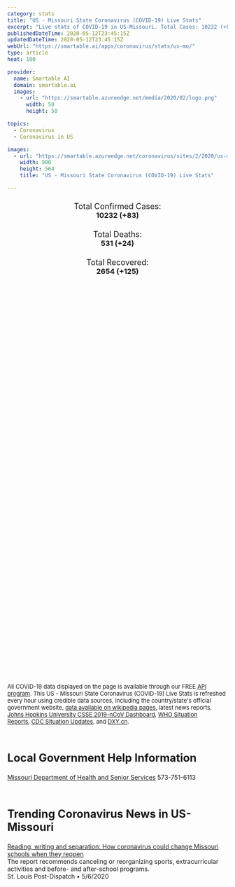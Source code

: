 ```yaml
---
category: stats
title: "US - Missouri State Coronavirus (COVID-19) Live Stats"
excerpt: "Live stats of COVID-19 in US-Missouri. Total Cases: 10232 (+83), Deaths: 531 (+24), Recoveries: 2654(+125)."
publishedDateTime: 2020-05-12T23:45:15Z
updatedDateTime: 2020-05-12T23:45:15Z
webUrl: "https://smartable.ai/apps/coronavirus/stats/us-mo/"
type: article
heat: 100

provider:
  name: Smartable AI
  domain: smartable.ai
  images:
    - url: "https://smartable.azureedge.net/media/2020/02/logo.png"
      width: 50
      height: 50

topics:
  - Coronavirus
  - Coronavirus in US

images:
  - url: "https://smartable.azureedge.net/coronavirus/sites/2/2020/us-mo.jpg"
    width: 900
    height: 564
    title: "US - Missouri State Coronavirus (COVID-19) Live Stats"

---
```

<div class="total-stats" style="text-align: center;">
    <h3>
	    <div style="font-size: 18px; font-weight: 400;">Total Confirmed Cases:</div>
	    10232 (<span class='red'>+83</span>)
    </h3>
    <h3>
	    <div style="font-size: 18px; font-weight: 400;">Total Deaths:</div>
	    531 (<span class='red'>+24</span>)
    </h3>
    <h3>
	    <div style="font-size: 18px; font-weight: 400;">Total Recovered:</div>
	    2654 (<span class='green'>+125</span>)
    </h3>
</div>

<script type="text/javascript" src="https://www.gstatic.com/charts/loader.js"></script>

<div id="time_series_chart" style="width: 100%; height: 400px;"></div>
<script type="text/javascript">
  google.charts.load('current', {'packages':['corechart']});
  google.charts.setOnLoadCallback(drawChart);
  function drawChart() {
    var data = google.visualization.arrayToDataTable([
      ['Date', 'Total Cases', 'Total Deaths', 'Total Recovered'],
      ['1/22/2020', 0, 0, 0],['1/23/2020', 0, 0, 0],['1/24/2020', 0, 0, 0],['1/25/2020', 0, 0, 0],['1/26/2020', 0, 0, 0],['1/27/2020', 0, 0, 0],['1/28/2020', 0, 0, 0],['1/29/2020', 0, 0, 0],['1/30/2020', 0, 0, 0],['1/31/2020', 0, 0, 0],['2/1/2020', 0, 0, 0],['2/2/2020', 0, 0, 0],['2/3/2020', 0, 0, 0],['2/4/2020', 0, 0, 0],['2/5/2020', 0, 0, 0],['2/6/2020', 0, 0, 0],['2/7/2020', 0, 0, 0],['2/8/2020', 0, 0, 0],['2/9/2020', 0, 0, 0],['2/10/2020', 0, 0, 0],['2/11/2020', 0, 0, 0],['2/12/2020', 0, 0, 0],['2/13/2020', 0, 0, 0],['2/14/2020', 0, 0, 0],['2/15/2020', 0, 0, 0],['2/16/2020', 0, 0, 0],['2/17/2020', 0, 0, 0],['2/18/2020', 0, 0, 0],['2/19/2020', 0, 0, 0],['2/20/2020', 0, 0, 0],['2/21/2020', 0, 0, 0],['2/22/2020', 0, 0, 0],['2/23/2020', 0, 0, 0],['2/24/2020', 0, 0, 0],['2/25/2020', 0, 0, 0],['2/26/2020', 0, 0, 0],['2/27/2020', 0, 0, 0],['2/28/2020', 0, 0, 0],['2/29/2020', 0, 0, 0],['3/1/2020', 0, 0, 0],['3/2/2020', 0, 0, 0],['3/3/2020', 0, 0, 0],['3/4/2020', 0, 0, 0],['3/5/2020', 0, 0, 0],['3/6/2020', 0, 0, 0],['3/7/2020', 0, 0, 0],['3/8/2020', 1, 0, 0],['3/9/2020', 1, 0, 0],['3/10/2020', 1, 0, 0],['3/11/2020', 1, 0, 0],['3/12/2020', 2, 0, 0],['3/13/2020', 4, 0, 0],['3/14/2020', 6, 0, 0],['3/15/2020', 5, 0, 0],['3/16/2020', 9, 0, 0],['3/17/2020', 16, 0, 0],['3/18/2020', 21, 1, 0],['3/19/2020', 39, 1, 0],['3/20/2020', 68, 2, 0],['3/21/2020', 79, 3, 0],['3/22/2020', 134, 3, 0],['3/23/2020', 180, 3, 0],['3/24/2020', 241, 7, 0],['3/25/2020', 328, 7, 0],['3/26/2020', 461, 8, 0],['3/27/2020', 614, 8, 0],['3/28/2020', 745, 9, 0],['3/29/2020', 821, 12, 0],['3/30/2020', 972, 12, 0],['3/31/2020', 1212, 14, 0],['4/1/2020', 1433, 21, 28],['4/2/2020', 1621, 21, 28],['4/3/2020', 1858, 28, 28],['4/4/2020', 2014, 37, 33],['4/5/2020', 2106, 41, 68],['4/6/2020', 2428, 55, 69],['4/7/2020', 2733, 74, 69],['4/8/2020', 2917, 76, 74],['4/9/2020', 3059, 79, 108],['4/10/2020', 3358, 88, 167],['4/11/2020', 3509, 99, 184],['4/12/2020', 3627, 101, 191],['4/13/2020', 3821, 113, 219],['4/14/2020', 4056, 127, 316],['4/15/2020', 4246, 139, 404],['4/16/2020', 4468, 147, 469],['4/17/2020', 4653, 159, 497],['4/18/2020', 4781, 168, 506],['4/19/2020', 4925, 169, 510],['4/20/2020', 5040, 175, 540],['4/21/2020', 5228, 178, 1232],['4/22/2020', 5390, 182, 1236],['4/23/2020', 5534, 207, 1522],['4/24/2020', 6257, 234, 1536],['4/25/2020', 6881, 283, 1536],['4/26/2020', 7029, 283, 1536],['4/27/2020', 7239, 300, 1536],['4/28/2020', 7376, 327, 1536],['4/29/2020', 7576, 338, 1536],['4/30/2020', 7766, 343, 1536],['5/1/2020', 7954, 351, 1727],['5/2/2020', 8328, 377, 1918],['5/3/2020', 8434, 377, 1918],['5/4/2020', 8887, 383, 1987],['5/5/2020', 8977, 400, 1987],['5/6/2020', 9266, 425, 2063],['5/7/2020', 9482, 448, 2063],['5/8/2020', 9692, 479, 2063],['5/9/2020', 9810, 493, 2063],['5/10/2020', 10008, 497, 2063],['5/11/2020', 10149, 507, 2529],['5/12/2020', 10232, 531, 2654],
    ]);
    var options = {
      curveType: 'none',
      chartArea: {'width': '80%', 'height': '80%'},
      legend: { position: 'top' },
      lineWidth: 5,
      colors: ['#f60109', '#444444', '#81B71F']
    };
    var chart = new google.visualization.LineChart(document.getElementById('time_series_chart'));
    chart.draw(data, options);
  }
</script>

<div id="geo_chart" style="width: 100%; height: 500px;"></div>
<script type="text/javascript">
  google.charts.load('current', {
    'packages':['geochart'],
    'mapsApiKey': 'AIzaSyDk1HhVhLaveyKrUhhHZ5YwzIpEcbdal6U'
  });
  google.charts.setOnLoadCallback(drawRegionsMap);
  function drawRegionsMap() {
    var data = google.visualization.arrayToDataTable([
      ['LATITUDE', 'LONGITUDE', 'DESCRIPTION', 'Total Cases', 'Total Deaths'],
      [40.1484, -92.3787, "Adair", 12, 0],[40.3392, -95.392, "Atchison", 2, 0],[36.6707, -93.9399, "Barry", 6, 0],[38.071, -94.08, "Bates", 6, 1],[38.2474, -93.371, "Benton", 8, 0],[37.3171, -90.0282, "Bollinger", 4, 0],[39.2105, -92.1342, "Boone", 102, 1],[39.7226, -94.6404, "Buchanan", 447, 3],[38.6452, -92.1151, "Callaway", 23, 1],[37.8136, -92.5143, "Camden", 36, 1],[37.2368, -89.7978, "Cape Girardeau", 51, 1],[37.0082, -91.0113, "Carter", 3, 1],[38.7306, -94.4736, "Cass", 70, 8],[37.6233, -93.8036, "Cedar", 9, 0],[39.4233, -92.8025, "Chariton", 6, 0],[37.0459, -93.2953, "Christian", 20, 0],[39.1545, -94.5452, "Clay", 107, 2],[39.5644, -94.4615, "Clinton", 14, 0],[38.5157, -92.0647, "Cole", 56, 1],[38.9341, -92.7025, "Cooper", 9, 0],[38.0948, -91.2953, "Crawford", 8, 0],[36.0404, -90.1158, "Dunklin", 24, 2],[38.3361, -90.9711, "Franklin", 137, 13],[37.1193, -93.3683, "Greene", 103, 8],[38.4331, -93.9342, "Henry", 9, 1],[39.1363, -94.1307, "Jackson", 1184, 30],[37.0711, -94.4573, "Jasper", 30, 0],[38.3655, -90.3645, "Jefferson", 309, 12],[38.5833, -93.6952, "Johnson", 63, 0],[39.099724, -94.578331, "Kansas", 475, 15],[38.9877, -93.5683, "Lafayette", 62, 2],[39.1682, -90.7879, "Lincoln", 103, 41],[39.6713, -93.6341, "Livingston", 4, 0],[39.7509, -92.5646, "Macon", 3, 0],[38.2848, -91.7217, "Maries", 2, 0],[36.5746, -94.3912, "McDonald", 5, 0],[38.6611, -92.6661, "Moniteau", 59, 0],[38.9125, -91.5323, "Montgomery", 7, 0],[38.6696, -92.8763, "Morgan", 7, 0],[37.0355, -94.5379, "Newton", 13, 1],[38.4414, -92.0005, "Osage", 5, 0],[36.3318, -89.8242, "Pemiscot", 65, 3],[37.7836, -89.918, "Perry", 45, 0],[38.6211, -93.4101, "Pettis", 67, 0],[39.2622, -90.8287, "Pike", 13, 0],[39.1924, -94.622, "Platte", 66, 0],[37.7562, -92.1274, "Pulaski", 36, 1],[39.5844, -91.3987, "Ralls", 1, 0],[39.5114, -92.4411, "Randolph", 8, 0],[39.1956, -94.0523, "Ray", 12, 0],[37.4574, -91.212, "Reynolds", 2, 0],[36.6234, -90.8219, "Ripley", 5, 0],[37.0938, -89.5547, "Scott", 81, 6],[39.7432, -92.2602, "Shelby", 1, 0],[38.8664, -90.2084, "St. Charles", 684, 50],[37.8618, -90.5892, "St. Francois", 33, 2],[38.6103, -90.4125, "St. Louis", 3951, 266],[37.0237, -89.8196, "Stoddard", 29, 0],[36.8054, -93.4709, "Stone", 3, 0],[36.6058, -93.2338, "Taney", 12, 2],[38.8262, -91.2322, "Warren", 28, 0],[37.1072, -92.4189, "Wright", 10, 0],[40.2684, -94.0281, "Harrison", 6, 0],[37.3886, -92.8304, "Webster", 16, 0],[38.0147, -90.2214, "Ste. Genevieve", 9, 1],[39.5495, -94.0396, "Caldwell", 3, 0],[38.6983, -91.4342, "Gasconade", 3, 0],[36.7632, -90.4136, "Butler", 27, 0],[39.8139, -94.5507, "DeKalb", 4, 0],[36.6311, -91.9602, "Howell", 5, 0],[36.6111, -89.7061, "New Madrid", 12, 0],[40.288, -95.0795, "Nodaway", 5, 0],[39.194, -93.3636, "Saline", 219, 0],[40.3921, -91.9261, "Clark", 1, 0],[37.7025, -91.8661, "Phelps", 3, 0],[40.2166, -94.5381, "Gentry", 1, 0],[40.4045, -94.4465, "Worth", 1, 0],[39.8767, -93.1868, "Linn", 5, 1],[37.4872, -90.296, "Madison", 3, 0],[37.8435, -93.1676, "Dallas", 2, 0],[39.2279, -92.8394, "Howard", 3, 0],[36.5974, -91.6461, "Oregon", 2, 0],[37.6331, -93.5769, "Polk", 1, 0],[40.467, -91.9736, "Scotland", 4, 0],[37.7651, -90.7723, "Washington", 9, 1],[37.9891, -93.6637, "St. Clair", 2, 0],[37.8445, -94.3492, "Vernon", 5, 0],[39.8388, -94.8205, "Andrew", 8, 0],[37.2837, -90.6354, "Iron", 2, 0],[39.9861, -95.1433, "Holt", 1, 0],[39.9106, -93.9642, "Daviess", 3, 0],[38.3512, -92.5766, "Miller", 3, 0],[39.7097, -91.3936, "Marion", 5, 0],[40.1295, -91.5266, "Lewis", 6, 1],[39.2747, -91.5763, "Audrain", 2, 0],[39.4579, -93.5239, "Carroll", 3, 0],[36.7789, -89.3841, "Mississippi", 49, 0],[37.1500679, -93.8248241, "Lawrence", 7, 0],[40.1836505, -93.1779659, "Sullivan", 2, 0],[37.0388739, -90.5257823, "Wayne", 1, 0],[37.6965235, -92.539603, "Laclede", 2, 0],
    ]);
    var options = {
      backgroundColor: {fill:'transparent',stroke:'#FFF' ,strokeWidth:0 }, 
      displayMode: 'markers',
      region: 'US-MO', 
      resolution: 'metros',
      colorAxis: {colors: ['#F27D81', '#f60109']},
      sizeAxis: {minSize:3,  maxSize:12},
    };
    var chart = new google.visualization.GeoChart(document.getElementById('geo_chart'));
    chart.draw(data, options);
  };
</script>

<div id="geo_table"></div>
<script type="text/javascript">
  google.charts.load('current', {'packages':['table']});
  google.charts.setOnLoadCallback(drawTable);
  function drawTable() {
    var data = new google.visualization.DataTable();
    data.addColumn('string', 'Location');
    data.addColumn('number', 'Total Cases');
    data.addColumn('number', 'New Cases');
    data.addColumn('number', 'Active Cases');
    data.addColumn('number', 'Total Deaths');
    data.addColumn('number', 'New Deaths');
    data.addColumn('number', 'Total Recovered');
    data.addRows([
      [{v:"Adair", f:"Adair"}, 12, 0, 7, 0, 0, 5],[{v:"Atchison", f:"Atchison"}, 2, 0, 2, 0, 0, 0],[{v:"Barry", f:"Barry"}, 6, 0, 6, 0, 0, 0],[{v:"Bates", f:"Bates"}, 6, 0, 5, 1, 0, 0],[{v:"Benton", f:"Benton"}, 8, 0, 8, 0, 0, 0],[{v:"Bollinger", f:"Bollinger"}, 4, 0, 4, 0, 0, 0],[{v:"Boone", f:"Boone"}, 102, 0, 21, 1, 0, 80],[{v:"Buchanan", f:"Buchanan"}, 447, 0, 444, 3, 0, 0],[{v:"Callaway", f:"Callaway"}, 23, 0, 7, 1, 0, 15],[{v:"Camden", f:"Camden"}, 36, 0, 22, 1, 0, 13],[{v:"Cape Girardeau", f:"Cape Girardeau"}, 51, 0, 50, 1, 0, 0],[{v:"Carter", f:"Carter"}, 3, 0, 2, 1, 0, 0],[{v:"Cass", f:"Cass"}, 70, 0, 62, 8, 0, 0],[{v:"Cedar", f:"Cedar"}, 9, 0, 9, 0, 0, 0],[{v:"Chariton", f:"Chariton"}, 6, 0, 6, 0, 0, 0],[{v:"Christian", f:"Christian"}, 20, 0, 20, 0, 0, 0],[{v:"Clay", f:"Clay"}, 107, 0, 105, 2, 0, 0],[{v:"Clinton", f:"Clinton"}, 14, 0, 14, 0, 0, 0],[{v:"Cole", f:"Cole"}, 56, 0, 18, 1, 0, 37],[{v:"Cooper", f:"Cooper"}, 9, 0, 7, 0, 0, 2],[{v:"Crawford", f:"Crawford"}, 8, 0, 8, 0, 0, 0],[{v:"Dunklin", f:"Dunklin"}, 24, 0, 9, 2, 0, 13],[{v:"Franklin", f:"Franklin"}, 137, 0, 90, 13, 0, 34],[{v:"Greene", f:"Greene"}, 103, 0, 49, 8, 0, 46],[{v:"Henry", f:"Henry"}, 9, 0, 8, 1, 0, 0],[{v:"Jackson", f:"Jackson"}, 1184, 19, 1152, 30, 0, 2],[{v:"Jasper", f:"Jasper"}, 30, 0, 19, 0, 0, 11],[{v:"Jefferson", f:"Jefferson"}, 309, 0, 202, 12, 0, 95],[{v:"Johnson", f:"Johnson"}, 63, 0, 31, 0, 0, 32],[{v:"Kansas", f:"Kansas"}, 475, 0, 460, 15, 0, 0],[{v:"Lafayette", f:"Lafayette"}, 62, 0, 37, 2, 0, 23],[{v:"Lincoln", f:"Lincoln"}, 103, 0, 24, 41, 0, 38],[{v:"Livingston", f:"Livingston"}, 4, 0, 4, 0, 0, 0],[{v:"Macon", f:"Macon"}, 3, 0, 2, 0, 0, 1],[{v:"Maries", f:"Maries"}, 2, 0, 2, 0, 0, 0],[{v:"McDonald", f:"McDonald"}, 5, 0, 5, 0, 0, 0],[{v:"Moniteau", f:"Moniteau"}, 59, 0, 55, 0, 0, 4],[{v:"Montgomery", f:"Montgomery"}, 7, 0, 5, 0, 0, 2],[{v:"Morgan", f:"Morgan"}, 7, 0, 7, 0, 0, 0],[{v:"Newton", f:"Newton"}, 13, 0, 12, 1, 0, 0],[{v:"Osage", f:"Osage"}, 5, 0, 2, 0, 0, 3],[{v:"Pemiscot", f:"Pemiscot"}, 65, 0, 62, 3, 0, 0],[{v:"Perry", f:"Perry"}, 45, 0, 10, 0, 0, 35],[{v:"Pettis", f:"Pettis"}, 67, 0, 65, 0, 0, 2],[{v:"Pike", f:"Pike"}, 13, 0, 7, 0, 0, 6],[{v:"Platte", f:"Platte"}, 66, 0, 53, 0, 0, 13],[{v:"Pulaski", f:"Pulaski"}, 36, 0, 31, 1, 0, 4],[{v:"Ralls", f:"Ralls"}, 1, 0, 1, 0, 0, 0],[{v:"Randolph", f:"Randolph"}, 8, 0, 7, 0, 0, 1],[{v:"Ray", f:"Ray"}, 12, 0, 12, 0, 0, 0],[{v:"Reynolds", f:"Reynolds"}, 2, 0, 2, 0, 0, 0],[{v:"Ripley", f:"Ripley"}, 5, 0, 5, 0, 0, 0],[{v:"Scott", f:"Scott"}, 81, 0, 62, 6, 0, 13],[{v:"Shelby", f:"Shelby"}, 1, 0, 1, 0, 0, 0],[{v:"St. Charles", f:"St. Charles"}, 684, 11, 634, 50, 0, 0],[{v:"St. Francois", f:"St. Francois"}, 33, 0, 15, 2, 0, 16],[{v:"St. Louis", f:"St. Louis"}, 3951, 0, 2741, 266, 0, 944],[{v:"Stoddard", f:"Stoddard"}, 29, 0, 29, 0, 0, 0],[{v:"Stone", f:"Stone"}, 3, 0, 3, 0, 0, 0],[{v:"Taney", f:"Taney"}, 12, 0, 10, 2, 0, 0],[{v:"Warren", f:"Warren"}, 28, 0, 22, 0, 0, 6],[{v:"Wright", f:"Wright"}, 10, 0, 10, 0, 0, 0],[{v:"Harrison", f:"Harrison"}, 6, 0, 6, 0, 0, 0],[{v:"Webster", f:"Webster"}, 16, 0, 16, 0, 0, 0],[{v:"Ste. Genevieve", f:"Ste. Genevieve"}, 9, 0, 8, 1, 0, 0],[{v:"Caldwell", f:"Caldwell"}, 3, 0, 3, 0, 0, 0],[{v:"Gasconade", f:"Gasconade"}, 3, 0, 1, 0, 0, 2],[{v:"Butler", f:"Butler"}, 27, 0, 15, 0, 0, 12],[{v:"DeKalb", f:"DeKalb"}, 4, 0, 4, 0, 0, 0],[{v:"Howell", f:"Howell"}, 5, 0, 5, 0, 0, 0],[{v:"New Madrid", f:"New Madrid"}, 12, 0, 12, 0, 0, 0],[{v:"Nodaway", f:"Nodaway"}, 5, 0, 5, 0, 0, 0],[{v:"Saline", f:"Saline"}, 219, 0, 195, 0, 0, 24],[{v:"Clark", f:"Clark"}, 1, 0, 1, 0, 0, 0],[{v:"Phelps", f:"Phelps"}, 3, 0, 3, 0, 0, 0],[{v:"Gentry", f:"Gentry"}, 1, 0, 1, 0, 0, 0],[{v:"Worth", f:"Worth"}, 1, 0, 1, 0, 0, 0],[{v:"Linn", f:"Linn"}, 5, 0, 4, 1, 0, 0],[{v:"Madison", f:"Madison"}, 3, 0, 3, 0, 0, 0],[{v:"Dallas", f:"Dallas"}, 2, 0, 2, 0, 0, 0],[{v:"Howard", f:"Howard"}, 3, 0, 1, 0, 0, 2],[{v:"Oregon", f:"Oregon"}, 2, 0, 2, 0, 0, 0],[{v:"Polk", f:"Polk"}, 1, 0, 1, 0, 0, 0],[{v:"Scotland", f:"Scotland"}, 4, 0, 4, 0, 0, 0],[{v:"Washington", f:"Washington"}, 9, 0, 8, 1, 0, 0],[{v:"St. Clair", f:"St. Clair"}, 2, 0, 2, 0, 0, 0],[{v:"Vernon", f:"Vernon"}, 5, 0, 5, 0, 0, 0],[{v:"Andrew", f:"Andrew"}, 8, 0, 8, 0, 0, 0],[{v:"Iron", f:"Iron"}, 2, 0, 2, 0, 0, 0],[{v:"Holt", f:"Holt"}, 1, 0, 1, 0, 0, 0],[{v:"Daviess", f:"Daviess"}, 3, 0, 3, 0, 0, 0],[{v:"Miller", f:"Miller"}, 3, 0, 3, 0, 0, 0],[{v:"Marion", f:"Marion"}, 5, 0, 5, 0, 0, 0],[{v:"Lewis", f:"Lewis"}, 6, 0, 5, 1, 0, 0],[{v:"Audrain", f:"Audrain"}, 2, 0, 2, 0, 0, 0],[{v:"Carroll", f:"Carroll"}, 3, 0, 3, 0, 0, 0],[{v:"Mississippi", f:"Mississippi"}, 49, 0, 49, 0, 0, 0],[{v:"Lawrence", f:"Lawrence"}, 7, 0, 7, 0, 0, 0],[{v:"Sullivan", f:"Sullivan"}, 2, 0, 2, 0, 0, 0],[{v:"Wayne", f:"Wayne"}, 1, 0, 1, 0, 0, 0],[{v:"Laclede", f:"Laclede"}, 2, 0, 2, 0, 0, 0],
    ]);
    data.setProperty(0, 0, 'style', 'min-width:100px');
    var table = new google.visualization.Table(document.getElementById('geo_table'));
    table.draw(data, {allowHtml: true, sortColumn: 2, sortAscending: false, width: '660px', height: '100%'});
  }
</script>

<span style="font-size: 13px">All COVID-19 data displayed on the page is available through our FREE <a href="https://developer.smartable.ai">API program</a>. This US - Missouri State Coronavirus (COVID-19) Live Stats is refreshed every hour using credible data sources, including the country/state's official government website, <a href="https://en.wikipedia.org/wiki/2019%E2%80%9320_coronavirus_pandemic" target="_blank">data available on wikipedia pages</a>, latest news reports, <a href="https://systems.jhu.edu/research/public-health/ncov/" target="_blank">Johns Hopkins University CSSE 2019-nCoV Dashboard</a>, <a href="https://www.who.int/emergencies/diseases/novel-coronavirus-2019/situation-reports" target="_blank">WHO Situation Reports</a>, <a href="https://www.cdc.gov/coronavirus/2019-ncov/index.html" target="_blank">CDC Situation Updates</a>, and <a href="https://ncov.dxy.cn/ncovh5/view/pneumonia" target="_blank">DXY.cn</a>.</span>

<h2 id="news" class="center" style="margin-top: 60px; font-size: 25px;">Local Government Help Information</h2>
<div class="info center">
<a href="https://health.mo.gov/living/healthcondiseases/communicable/novel-coronavirus/" target="_blank">Missouri Department of Health and Senior Services</a> 573-751-6113
</div>
<h2 id="news" class="center" style="margin-top: 60px; font-size: 25px;">Trending Coronavirus News in US-Missouri</h2>
<div class="row">
<div class="col-md-6 col-sm-12">
  <div class="content-card">
	<a href="https://www.stltoday.com/news/local/education/reading-writing-and-separation-how-coronavirus-could-change-missouri-schools-when-they-reopen/article_1fcf2373-db85-5c7d-8fbf-8c014b313692.html"><div class="card-image" style="background-image: url(https://bloximages.newyork1.vip.townnews.com/stltoday.com/content/tncms/assets/v3/editorial/2/43/24350be0-a775-5ce6-b8e9-06ee9cdf03c7/5e791a10a3746.image.jpg?resize=1024%2C715)"></div></a>
	<div class="content">
		<div class="card-title"><a href="https://www.stltoday.com/news/local/education/reading-writing-and-separation-how-coronavirus-could-change-missouri-schools-when-they-reopen/article_1fcf2373-db85-5c7d-8fbf-8c014b313692.html">Reading, writing and separation: How coronavirus could change Missouri schools when they reopen</a></div>
		<div class="card-excerpt">The report recommends canceling or reorganizing sports, extracurricular activities and before- and after-school programs.</div>
		<div class="card-meta">
			<span class="card-provider">St. Louis Post-Dispatch</span> • <span class="card-date">5/6/2020</span>
		</div>
	</div>
  </div>
</div>

</div>

